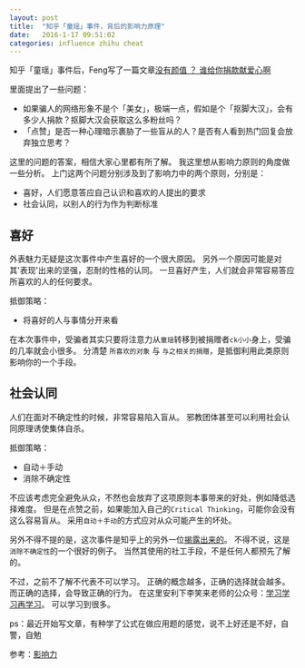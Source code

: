 ```yaml
---
layout: post
title:  "知乎「童瑶」事件，背后的影响力原理"
date:   2016-1-17 09:51:02
categories: influence zhihu cheat
---
```


知乎「童瑶」事件后，Feng写了一篇文章[没有颜值 ？ 谁给你捐款献爱心啊](https://mp.weixin.qq.com/s?__biz=MjM5ODIyMTE0MA==&mid=402026219&idx=1&sn=eb171117ef3803f0aab90e3107554e91&scene=0&key=41ecb04b051110030b77a1282cf40e8758bdeb658efcb9fdfb1244306e00ec4014f6c89e1980dc5475fa693715d91cf3&ascene=0&uin=MTI4ODE0NQ%3D%3D&version=11020201&pass_ticket=CbbBwiPCafJSvT6wo0H5MyL5H7Gz46V25h5XSAIDF9Y%3D)

里面提出了一些问题：

* 如果骗人的网络形象不是个「美女」，极端一点，假如是个「抠脚大汉」，会有多少人捐款？抠脚大汉会获取这么多粉丝吗？
* 「点赞」是否一种心理暗示裹胁了一些盲从的人？是否有人看到热门回复会放弃独立思考？

这里的问题的答案，相信大家心里都有所了解。
我这里想从影响力原则的角度做一些分析。
上门这两个问题分别涉及到了影响力中的两个原则，分别是：

* 喜好，人们愿意答应自己认识和喜欢的人提出的要求
* 社会认同，以别人的行为作为判断标准

## 喜好

外表魅力无疑是这次事件中产生喜好的一个很大原因。
另外一个原因可能是对其'表现'出来的坚强，忍耐的性格的认同。
一旦喜好产生，人们就会非常容易答应所喜欢的人的任何要求。

抵御策略：

* 将喜好的人与事情分开来看

在本次事件中，受骗者其实只要将注意力从`童瑶`转移到被捐赠者`ck小小`身上，受骗的几率就会小很多。
分清楚 `所喜欢的对象` 与 `与之相关的捐赠`，是抵御利用此类原则影响你的一个手段。

## 社会认同

人们在面对不确定性的时候，非常容易陷入盲从。
邪教团体甚至可以利用社会认同原理诱使集体自杀。


抵御策略：

* 自动＋手动
* 消除不确定性

不应该考虑完全避免从众，不然也会放弃了这项原则本事带来的好处，例如降低选择难度。
但是在点赞之前，如果能加入自己的`Critical Thinking`，可能你会没有这么容易盲从。
采用`自动＋手动`的方式应对从众可能产生的坏处。

另外不得不提的是，这次事件是知乎上的另外一位[揭露出来的](https://www.zhihu.com/question/28094932/answer/81383085)。
不得不说，这是`消除不确定性`的一个很好的例子。
当然其使用的社工手段，不是任何人都预先了解的。

不过，之前不了解不代表不可以学习。
正确的概念越多，正确的选择就会越多。
而正确的选择，会导致正确的行为。
在这里安利下李笑来老师的公众号：[学习学习再学习](学习学习再学习)。
可以学习到很多。


ps：最近开始写文章，有种学了公式在做应用题的感觉，说不上好还是不好，自警，自勉


参考：[影响力](影响力)

[影响力]: http://www.amazon.cn/%E5%BD%B1%E5%93%8D%E5%8A%9B-%E7%BD%97%E4%BC%AF%E7%89%B9%E2%80%A2B%E2%80%A2%E8%A5%BF%E5%A5%A5%E8%BF%AA%E5%B0%BC/dp/B0044KME2E/ref=sr_1_1?ie=UTF8&qid=1452952123&sr=8-1&keywords=%E5%BD%B1%E5%93%8D%E5%8A%9B#nav-belt
[学习学习再学习]: https://mp.weixin.qq.com/s?__biz=MzAxNzI4MTMwMw==&mid=401232868&idx=1&sn=409a658e2642422cc2151fb02997add4&scene=1&srcid=0117isf8tYMT6JB8KBFOymYN&key=41ecb04b05111003d9c98517e5ad20f70e962b198601df3fee86260d7028b155ebaee2ad129503fbf52c2be4d2fb1b3b&ascene=0&uin=MTI4ODE0NQ%3D%3D&devicetype=iMac+MacBookPro10%2C1+OSX+OSX+10.10.5+build(14F1021)&version=11020201&pass_ticket=CbbBwiPCafJSvT6wo0H5MyL5H7Gz46V25h5XSAIDF9Y%3D
